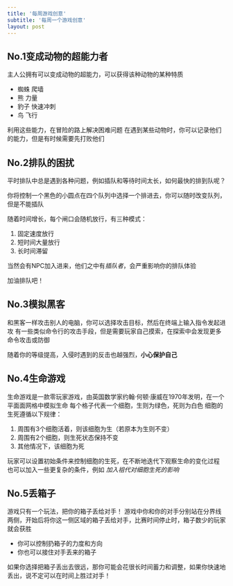 ```yaml
---
title: '每周游戏创意'
subtitle: '每周一个游戏创意'
layout: post
---
```


## No.1变成动物的超能力者

主人公拥有可以变成动物的超能力，可以获得该种动物的某种特质

- 蜘蛛 爬墙
- 熊 力量
- 豹子 快速冲刺
- 鸟 飞行

利用这些能力，在冒险的路上解决困难问题
在遇到某些动物时，你可以记录他们的能力，但是有时候需要先打败他们

## No.2排队的困扰

平时排队中总是遇到各种问题，例如插队和等待时间太长，如何最快的排到队呢？

你将控制一个黑色的小圆点在四个队列中选择一个排进去，你可以随时改变队列，但是不能插队

随着时间增长，每个闸口会随机放行，有三种模式：
1. 固定速度放行
2. 短时间大量放行
3. 长时间滞留

当然会有NPC加入进来，他们之中有*插队者*，会严重影响你的排队体验

加油排队吧！

## No.3模拟黑客

和黑客一样攻击别人的电脑，你可以选择攻击目标，然后在终端上输入指令发起进攻
有一些类似命令行的攻击手段，但是需要玩家自己摸索，在探索中会发现更多命令攻击或防御

随着你的等级提高，入侵时遇到的反击也越强烈，**小心保护自己**


## No.4生命游戏

生命游戏是一款零玩家游戏，由英国数学家约翰·何顿·康威在1970年发明，在一个平面面网格中模拟生命
每个格子代表一个细胞，生则为绿色，死则为白色
细胞的生死遵循以下规律：
1. 周围有3个细胞活着，则该细胞为生（若原本为生则不变）
2. 周围有2个细胞，则生死状态保持不变
3. 其他情况下，该细胞为死

玩家可以设置初始条件来控制细胞的生死，在不断地迭代下观察生命的变化过程
也可以加入一些更复杂的条件，例如 *加入祖代对细胞生死的影响*

## No.5丢箱子

游戏只有一个玩法，把你的箱子丢给对手！
游戏中你和你的对手分别站在分界线两侧，开始后将你这一侧区域的箱子丢给对手，比赛时间停止时，箱子数少的玩家就会获胜

- 你可以控制扔箱子的力度和方向
- 你也可以接住对手丢来的箱子

如果你选择把箱子丢出去很远，那你可能会花很长时间蓄力和调整，如果你快速地丢出，说不定可以在时间上胜过对手！
